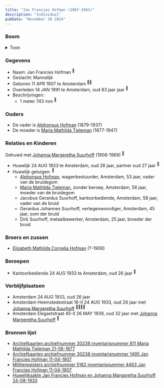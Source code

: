 ```yaml
---
title: "Jan Francies Hofman (1907-1991)"
description: "Individual"
pubDate: "November 20 2024"
---
```


### Boom
<details><summary>Toon</summary>

![test](https://www.plantuml.com/plantuml/svg/bPDDRzf048Rl-oj6oQ6dI3R662E4OYf8YvGFjKclQEmTy8hrBjfT2w68_zvrx01HezBUhDdvUDvvnxVMeN5r9PdT2BL5WnNaM6pMHjUAVzLI6t06bVLFf1mh1ISeX2aajTzKRTqUAgfoChODMKU6jDjlYPrrBIHQ2wyC0ARQS3BFfIWsYgmTZoiKQZA1Y1qO-m9FRwCiQokkChajjRArXMzwLQ6w0hJmFGXwSGHmFOlcyNpg-xwk14b-WF4ento_pBLpaaOJwFNXuV4NXCCaXJk3ME_EKkscbdA9YYyBewtDjUTfQiAs9eqIoAf63yVAmtL4zsW4mZswKaYEyEoxqGUmn8FDfxDe5lqDB8J5oqC3bdXbof4Irj9bk25aBtUUhVyfstYq8yw5MllCC6adf47ynZOFWc2OmBKKwzBjIKgzytm7rYtpvgRBO9s8Kw2hz87cAUcnzt4BL33tzr48-iEVf0T7Qo_x58QGFVreOCzrNTn6s8T5rcXCmm_hE0Bg4fLgt39hVvQkHFXPrwRKgzK9DFedl_hlsnpy3-2WEwL1UiakFw1rDegETgNnvtRvtNRkf37hD9m2x9OKzp_rRm00)
</details>

### Gegevens
- Naam: Jan Francies Hofman <sup><a href="../s00451/" style="text-decoration:none" title="Archiefkaarten archiefnummer 30238 inventarisnummer 811 Maria Mathilda Tieleman 21-06-1877">:link:</a></sup>
- Geslacht: Mannelijk
- Geboren 11 APR 1907 te Amsterdam <sup><a href="../s00452/" style="text-decoration:none" title="Archiefkaarten archiefnummer 30238 inventarisnummer 1495 Jan Francies Hofman 11-04-1907">:link:</a><a href="../s00453/" style="text-decoration:none" title="Militieregisters archiefnummer 5182 inventarisnummer 4463 Jan Francies Hofman 11-04-1907 ">:link:</a></sup>
- Overleden 14 JAN 1991 te Amsterdam, oud 83 jaar jaar <sup><a href="../s00452/" style="text-decoration:none" title="Archiefkaarten archiefnummer 30238 inventarisnummer 1495 Jan Francies Hofman 11-04-1907">:link:</a></sup>
- Beschrijvingen:
  - 1 meter 743 mm  <sup><a href="../s00453/" style="text-decoration:none" title="Militieregisters archiefnummer 5182 inventarisnummer 4463 Jan Francies Hofman 11-04-1907 ">:link:</a></sup>

### Ouders
- De vader is [Alphonsus Hofman](../i00253/) (1879-1937)
- De moeder is [Maria Mathilda Tieleman](../i00257/) (1877-1947)

### Relaties en Kinderen

Gehuwd met [Johanna Margeretha Suurhoff](../i00273/) (1906-1969) <sup><a href="../s00452/" style="text-decoration:none" title="Archiefkaarten archiefnummer 30238 inventarisnummer 1495 Jan Francies Hofman 11-04-1907">:link:</a></sup>
- Huwelijk 24 AUG 1933 te Amsterdam, oud 26 jaar, partner oud 27 jaar <sup><a href="../s00452/" style="text-decoration:none" title="Archiefkaarten archiefnummer 30238 inventarisnummer 1495 Jan Francies Hofman 11-04-1907">:link:</a></sup>
- Huwelijk getuigen:  <sup><a href="../s00452/" style="text-decoration:none" title="Archiefkaarten archiefnummer 30238 inventarisnummer 1495 Jan Francies Hofman 11-04-1907">:link:</a></sup>
  - [Alphonsus Hofman](../i00253/), wagenbestuurder, Amsterdam, 53 jaar, vader van de bruidegom
  - [Maria Mathilda Tieleman](../i00257/), zonder beroep, Amsterdam, 56 jaar, moeder van de bruidegom
  - Jacobus Gerardus Suurhoff, kantoorbediende, Amsterdam, 58 jaar, vader van de bruid
  - Gerardus Johannes Suurhoff, vertegenwoordiger, Amsterdam, 45 jaar, oom der bruid
  - Dirk Suurhoff, metaalbewerker, Amsterdam, 25 jaar, broeder der bruid

### Broers en zussen
- [Elisabeth Mathilda Cornelia Hofman](../i00271/) (?-1906)

### Beroepen
- Kantoorbediende 24 AUG 1933 te Amsterdam, oud 26 jaar <sup><a href="../s00454/" style="text-decoration:none" title="Huwelijksakte Jan Francies Hofman en Johanna Margaretha Suurhoff 24-08-1933">:link:</a></sup>

### Verblijfplaatsen
- Amsterdam  24 AUG 1933, oud 26 jaar  
- Amsterdam Heemstedestraat 16-II 24 AUG 1933, oud 26 jaar met [Johanna Margeretha Suurhoff](../i00273/) <sup><a href="../s00452/" style="text-decoration:none" title="Archiefkaarten archiefnummer 30238 inventarisnummer 1495 Jan Francies Hofman 11-04-1907">:link:</a><a href="../s00454/" style="text-decoration:none" title="Huwelijksakte Jan Francies Hofman en Johanna Margaretha Suurhoff 24-08-1933">:link:</a><a href="../s00454/" style="text-decoration:none" title="Huwelijksakte Jan Francies Hofman en Johanna Margaretha Suurhoff 24-08-1933">:link:</a><a href="../s00454/" style="text-decoration:none" title="Huwelijksakte Jan Francies Hofman en Johanna Margaretha Suurhoff 24-08-1933">:link:</a></sup>
- Amsterdam Elegaststraat 45-II 26 MAY 1939, oud 32 jaar met [Johanna Margeretha Suurhoff](../i00273/) <sup><a href="../s00452/" style="text-decoration:none" title="Archiefkaarten archiefnummer 30238 inventarisnummer 1495 Jan Francies Hofman 11-04-1907">:link:</a></sup>

### Bronnen lijst
- [Archiefkaarten archiefnummer 30238 inventarisnummer 811 Maria Mathilda Tieleman 21-06-1877](../s00451/)
- [Archiefkaarten archiefnummer 30238 inventarisnummer 1495 Jan Francies Hofman 11-04-1907](../s00452/)
- [Militieregisters archiefnummer 5182 inventarisnummer 4463 Jan Francies Hofman 11-04-1907 ](../s00453/)
- [Huwelijksakte Jan Francies Hofman en Johanna Margaretha Suurhoff 24-08-1933](../s00454/)